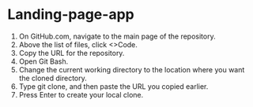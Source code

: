 # Landing-page-app

1. On GitHub.com, navigate to the main page of the repository.
2. Above the list of files, click  <>Code.
3. Copy the URL for the repository.
4. Open Git Bash.
5. Change the current working directory to the location where you want the cloned directory.
6. Type git clone, and then paste the URL you copied earlier.
7. Press Enter to create your local clone.